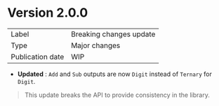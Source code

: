 # Version 2.0.0

|                  |                         |
|------------------|-------------------------|
| Label            | Breaking changes update |
| Type             | Major changes           |
| Publication date | WIP                     |

- **Updated** : `Add` and `Sub` outputs are now `Digit` instead of `Ternary` for `Digit`.

> This update breaks the API to provide consistency in the library.